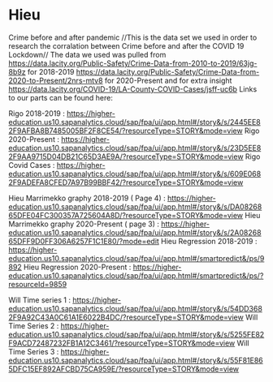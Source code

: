 # Hieu
Crime before and after pandemic
//This is the data set we used in order to research the corralation between Crime before and after the COVID 19 Lockdown//
The data we used was pulled from 
https://data.lacity.org/Public-Safety/Crime-Data-from-2010-to-2019/63jg-8b9z for 2018-2019
https://data.lacity.org/Public-Safety/Crime-Data-from-2020-to-Present/2nrs-mtv8 for 2020-Present
and for extra insight https://data.lacity.org/COVID-19/LA-County-COVID-Cases/jsff-uc6b
Links to our parts can be found here:

Rigo 2018-2019 : https://higher-education.us10.sapanalytics.cloud/sap/fpa/ui/app.html#/story&/s/2445EE82F9AFBA8B7485005BF2F8CE54/?resourceType=STORY&mode=view
Rigo 2020-Present : https://higher-education.us10.sapanalytics.cloud/sap/fpa/ui/app.html#/story&/s/23D5EE82F9AA9715D04DB21C65D3AE9A/?resourceType=STORY&mode=view
Rigo Covid Cases : https://higher-education.us10.sapanalytics.cloud/sap/fpa/ui/app.html#/story&/s/609E0682F9ADEFA8CFED7A97B99BBF42/?resourceType=STORY&mode=view

Hieu Marrimekko graphy 2018-2019 ( Page 4) : https://higher-education.us10.sapanalytics.cloud/sap/fpa/ui/app.html#/story&/s/DA0826865DFE04FC300357A725604A8D/?resourceType=STORY&mode=view
Hieu Marrimekko graphy 2020-Present ( page 3) : https://higher-education.us10.sapanalytics.cloud/sap/fpa/ui/app.html#/story&/s/2A0826865DFF9D0FF306A6257F1C1E80/?mode=edit
Hieu Regression 2018-2019 : https://higher-education.us10.sapanalytics.cloud/sap/fpa/ui/app.html#/smartpredict&/ps/9892
Hieu Regression 2020-Present : https://higher-education.us10.sapanalytics.cloud/sap/fpa/ui/app.html#/smartpredict&/ps/?resourceId=9859

Will Time series 1 : https://higher-education.us10.sapanalytics.cloud/sap/fpa/ui/app.html#/story&/s/54DD3682F9A92C43A0C61A1E6022B4DC/?resourceType=STORY&mode=view
Will Time Series 2 : https://higher-education.us10.sapanalytics.cloud/sap/fpa/ui/app.html#/story&/s/5255FE82F9ACD72487232FB1A12C3461/?resourceType=STORY&mode=view
Will Time Series 3 : https://higher-education.us10.sapanalytics.cloud/sap/fpa/ui/app.html#/story&/s/55F81E865DFC15EF892AFCBD75CA959E/?resourceType=STORY&mode=view
